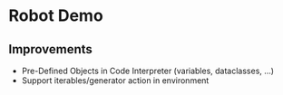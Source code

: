 # Robot Demo

## Improvements
- Pre-Defined Objects in Code Interpreter (variables, dataclasses, ...)
- Support iterables/generator action in environment
